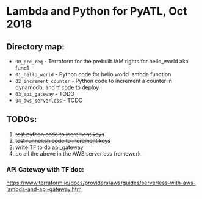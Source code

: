 # Lambda and Python for PyATL, Oct 2018

## Directory map:

* `00_pre_req` - Terraform for the prebuilt IAM rights for hello_world aka func1
* `01_hello_world` - Python code for hello world lambda function
* `02_increment_counter` - Python code to increment a counter in dynamodb, and tf code to deploy
* `03_api_gateway` - TODO
* `04_aws_serverless` - TODO

## TODOs:
1. ~~test python code to increment keys~~
2. ~~test runner.sh code to increment keys~~
3. write TF to do api_gateway
4. do all the above in the AWS serverless framework

### API Gateway with TF doc:
https://www.terraform.io/docs/providers/aws/guides/serverless-with-aws-lambda-and-api-gateway.html

